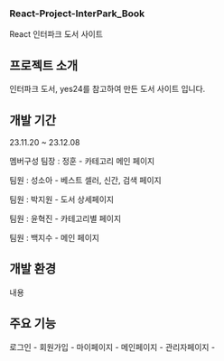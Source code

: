 ### React-Project-InterPark_Book

React 인터파크 도서 사이트

## 프로젝트 소개

인터파크 도서, yes24를 참고하여 만든 도서 사이트 입니다. 

## 개발 기간

23.11.20 ~ 23.12.08

멤버구성
팀장 : 정훈 - 카테고리 메인 페이지

팀원 : 성소아 - 베스트 셀러, 신간, 검색 페이지

팀원 : 박지원 - 도서 상세페이지

팀원 : 윤혁진 - 카테고리별 페이지

팀원 : 백지수 - 메인 페이지

## 개발 환경
내용

## 주요 기능

로그인 - 
회원가입 - 
마이페이지 - 
메인페이지 - 
관리자페이지 - 
